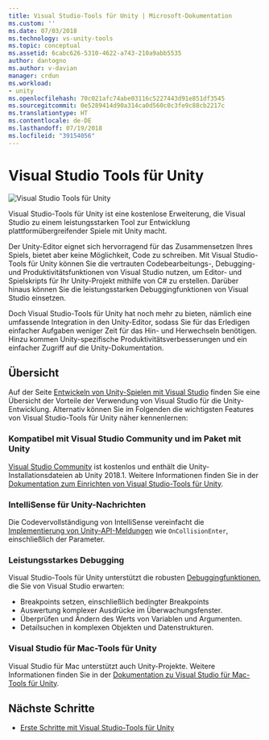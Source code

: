 ```yaml
---
title: Visual Studio-Tools für Unity | Microsoft-Dokumentation
ms.custom: ''
ms.date: 07/03/2018
ms.technology: vs-unity-tools
ms.topic: conceptual
ms.assetid: 6cabc626-5310-4622-a743-210a9abb5535
author: dantogno
ms.author: v-davian
manager: crdun
ms.workload:
- unity
ms.openlocfilehash: 70c021afc74abe03116c5227443d91e851df3545
ms.sourcegitcommit: 0e5289414d90a314ca0d560c0c3fe9c88cb2217c
ms.translationtype: HT
ms.contentlocale: de-DE
ms.lasthandoff: 07/19/2018
ms.locfileid: "39154056"
---
```

# <a name="visual-studio-tools-for-unity"></a>Visual Studio Tools für Unity

![Visual Studio Tools für Unity](media/vstu_header.png)

Visual Studio-Tools für Unity ist eine kostenlose Erweiterung, die Visual Studio zu einem leistungsstarken Tool zur Entwicklung plattformübergreifender Spiele mit Unity macht.

Der Unity-Editor eignet sich hervorragend für das Zusammensetzen Ihres Spiels, bietet aber keine Möglichkeit, Code zu schreiben. Mit Visual Studio-Tools für Unity können Sie die vertrauten Codebearbeitungs-, Debugging- und Produktivitätsfunktionen von Visual Studio nutzen, um Editor- und Spielskripts für Ihr Unity-Projekt mithilfe von C# zu erstellen. Darüber hinaus können Sie die leistungsstarken Debuggingfunktionen von Visual Studio einsetzen.

Doch Visual Studio-Tools für Unity hat noch mehr zu bieten, nämlich eine umfassende Integration in den Unity-Editor, sodass Sie für das Erledigen einfacher Aufgaben weniger Zeit für das Hin- und Herwechseln benötigen. Hinzu kommen Unity-spezifische Produktivitätsverbesserungen und ein einfacher Zugriff auf die Unity-Dokumentation.

## <a name="overview"></a>Übersicht

Auf der Seite [Entwickeln von Unity-Spielen mit Visual Studio](https://visualstudio.microsoft.com/vs/unity-tools/) finden Sie eine Übersicht der Vorteile der Verwendung von Visual Studio für die Unity-Entwicklung. Alternativ können Sie im Folgenden die wichtigsten Features von Visual Studio-Tools für Unity näher kennenlernen:

### <a name="compatible-with-visual-studio-community-and-bundled-with-unity"></a>Kompatibel mit Visual Studio Community und im Paket mit Unity

[Visual Studio Community](https://visualstudio.microsoft.com/) ist kostenlos und enthält die Unity-Installationsdateien ab Unity 2018.1. Weitere Informationen finden Sie in der [Dokumentation zum Einrichten von Visual Studio-Tools für Unity](getting-started-with-visual-studio-tools-for-unity.md).

### <a name="intellisense-for-unity-messages"></a>IntelliSense für Unity-Nachrichten

Die Codevervollständigung von IntelliSense vereinfacht die [Implementierung von Unity-API-Meldungen](using-visual-studio-tools-for-unity.md#intellisense-for-unity-api-messages) wie `OnCollisionEnter`, einschließlich der Parameter.

### <a name="superior-debugging"></a>Leistungsstarkes Debugging

Visual Studio-Tools für Unity unterstützt die robusten [Debuggingfunktionen](using-visual-studio-tools-for-unity.md#unity-debugging), die Sie von Visual Studio erwarten:

* Breakpoints setzen, einschließlich bedingter Breakpoints
* Auswertung komplexer Ausdrücke im Überwachungsfenster.
* Überprüfen und Ändern des Werts von Variablen und Argumenten.
* Detailsuchen in komplexen Objekten und Datenstrukturen.

### <a name="visual-studio-for-mac-tools-for-unity"></a>Visual Studio für Mac-Tools für Unity

Visual Studio für Mac unterstützt auch Unity-Projekte. Weitere Informationen finden Sie in der [Dokumentation zu Visual Studio für Mac-Tools für Unity](https://docs.microsoft.com/en-us/visualstudio/mac/unity-tools).

## <a name="next-steps"></a>Nächste Schritte

* [Erste Schritte mit Visual Studio-Tools für Unity](getting-started-with-visual-studio-tools-for-unity.md)